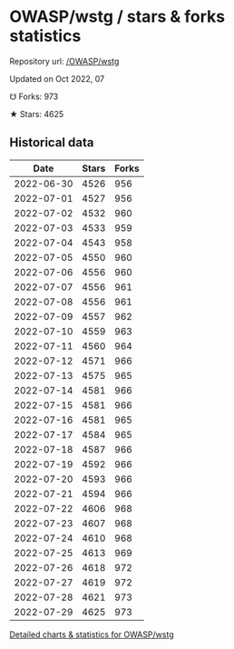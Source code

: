 # OWASP/wstg / stars & forks statistics

Repository url: [/OWASP/wstg](https://github.com/OWASP/wstg)

Updated on Oct 2022, 07

☋ Forks: 973

★ Stars: 4625

## Historical data
| Date | Stars | Forks |
|------|-------|-------|
| 2022-06-30 | 4526 | 956 | 
| 2022-07-01 | 4527 | 956 | 
| 2022-07-02 | 4532 | 960 | 
| 2022-07-03 | 4533 | 959 | 
| 2022-07-04 | 4543 | 958 | 
| 2022-07-05 | 4550 | 960 | 
| 2022-07-06 | 4556 | 960 | 
| 2022-07-07 | 4556 | 961 | 
| 2022-07-08 | 4556 | 961 | 
| 2022-07-09 | 4557 | 962 | 
| 2022-07-10 | 4559 | 963 | 
| 2022-07-11 | 4560 | 964 | 
| 2022-07-12 | 4571 | 966 | 
| 2022-07-13 | 4575 | 965 | 
| 2022-07-14 | 4581 | 966 | 
| 2022-07-15 | 4581 | 966 | 
| 2022-07-16 | 4581 | 965 | 
| 2022-07-17 | 4584 | 965 | 
| 2022-07-18 | 4587 | 966 | 
| 2022-07-19 | 4592 | 966 | 
| 2022-07-20 | 4593 | 966 | 
| 2022-07-21 | 4594 | 966 | 
| 2022-07-22 | 4606 | 968 | 
| 2022-07-23 | 4607 | 968 | 
| 2022-07-24 | 4610 | 968 | 
| 2022-07-25 | 4613 | 969 | 
| 2022-07-26 | 4618 | 972 | 
| 2022-07-27 | 4619 | 972 | 
| 2022-07-28 | 4621 | 973 | 
| 2022-07-29 | 4625 | 973 | 


[Detailed charts & statistics for OWASP/wstg](https://reviewgithub.com/rep/OWASP/wstg)
